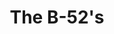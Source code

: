 ---
title: "The B-52's"
summary: "American New Wave / Art Pop band formed in Athens, Georgia, USA in 1976. Kate Pierson Cindy Wilson Ricky Wilson Fred Schneider Keith Strickland"
slug: "the-b-52-s"
image: "the-b-52-s.jpg"
apple_music_artist_url: "https://music.apple.com/gb/artist/the-b-52s/155768"
wikipedia_url: "none"
---